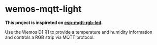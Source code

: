 # wemos-mqtt-light

**This project is inspireted on [esp-mqtt-rgb-led](https://github.com/corbanmailloux/esp-mqtt-rgb-led).**

Use the Wemos D1 R1 to provide a temperature and humidity information and controls a RGB strip via MQTT protocol.
